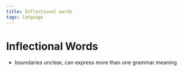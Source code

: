 ```yaml
---
title: Inflectional words
tags: language
---
```


# Inflectional Words
- boundaries unclear, can express more than one grammar meaning












